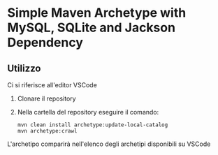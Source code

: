 # Simple Maven Archetype with MySQL, SQLite and Jackson Dependency

## Utilizzo
Ci si riferisce all'editor VSCode

1. Clonare il repository
2. Nella cartella del repository eseguire il comando:
    
    ```
    mvn clean install archetype:update-local-catalog
    mvn archetype:crawl
    ```

L'archetipo comparirà nell'elenco degli archetipi disponibili su VSCode

